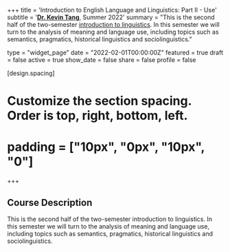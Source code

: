 +++
title = 'Introduction to English Language and Linguistics: Part II - Use'
subtitle = '[**Dr. Kevin Tang**](https://slam.phil.hhu.de/authors/kevin/), Summer 2022'
summary = "This is the second half of the two-semester [introduction to linguistics](https://slam.phil.hhu.de/classes/intro-linguistics-w21/). In this semester we will turn to the analysis of meaning and language use, including topics such as semantics, pragmatics, historical linguistics and sociolinguistics."

type = "widget_page"
date = "2022-02-01T00:00:00Z"
featured = true
draft = false
active = true
show_date = false
share = false
profile = false

[design.spacing]
  # Customize the section spacing. Order is top, right, bottom, left.
  # padding = ["10px", "0px", "10px", "0"]

+++

## Course Description

This is the second half of the two-semester introduction to linguistics. In this semester we will turn to the analysis of meaning and language use, including topics such as semantics, pragmatics, historical linguistics and sociolinguistics.
